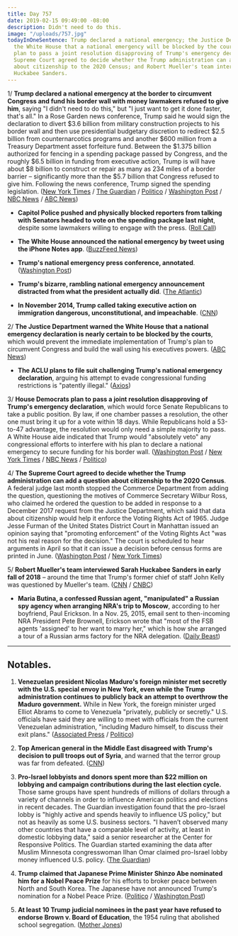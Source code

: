 ```yaml
---
title: Day 757
date: 2019-02-15 09:49:00 -08:00
description: Didn't need to do this.
image: "/uploads/757.jpg"
todayInOneSentence: Trump declared a national emergency; the Justice Department warned
  the White House that a national emergency will be blocked by the courts; House Democrats
  plan to pass a joint resolution disapproving of Trump's emergency declaration; the
  Supreme Court agreed to decide whether the Trump administration can add a question
  about citizenship to the 2020 Census; and Robert Mueller's team interviewed Sarah
  Huckabee Sanders.
---
```


1/ **Trump declared a national emergency at the border to circumvent Congress and fund his border wall with money lawmakers refused to give him**, saying "I didn't need to do this," but "I just want to get it done faster, that's all." In a Rose Garden news conference, Trump said he would sign the declaration to divert $3.6 billion from military construction projects to his border wall and then use presidential budgetary discretion to redirect $2.5 billion from counternarcotics programs and another $600 million from a Treasury Department asset forfeiture fund. Between the $1.375 billion authorized for fencing in a spending package passed by Congress, and the roughly $6.5 billion in funding from executive action, Trump is will have about $8 billion to construct or repair as many as 234 miles of a border barrier – significantly more than the $5.7 billion that Congress refused to give him. Following the news conference, Trump signed the spending legislation. ([New York Times](https://www.nytimes.com/2019/02/15/us/politics/national-emergency-trump.html) / [The Guardian](https://www.theguardian.com/us-news/2019/feb/15/national-emergency-border-wall-trump-latest-news) / [Politico](https://www.politico.com/story/2019/02/15/trump-national-emergency-border-wall-1170988) / [Washington Post](https://www.washingtonpost.com/politics/trumps-border-emergency-the-president-plans-a-10-am-announcement-in-the-rose-garden/2019/02/15/f0310e62-3110-11e9-86ab-5d02109aeb01_story.html) / [NBC News](https://www.nbcnews.com/politics/politics-news/trump-declare-national-emergency-obtain-billions-border-wall-n972021) / [ABC News](https://abcnews.go.com/Politics/trump-sign-border-bill-declare-national-emergency-wall/story?id=61088949))

* **Capitol Police pushed and physically blocked reporters from talking with Senators headed to vote on the spending package last night**, despite some lawmakers willing to engage with the press. ([Roll Call](https://www.rollcall.com/news/congress/capitol-police-crackdown-press-escalates-physical-altercation))

* **The White House announced the national emergency by tweet using the iPhone Notes app**. ([BuzzFeed News](https://www.buzzfeednews.com/article/davidmack/notes-app-national-emergency-trump-sanders-white-house))

* **Trump's national emergency press conference, annotated**. ([Washington Post](https://www.washingtonpost.com/politics/2019/02/15/trumps-bewildering-national-emergency-press-conference-annotated/))

* **Trump's bizarre, rambling national emergency announcement distracted from what the president actually did**. ([The Atlantic](https://www.theatlantic.com/politics/archive/2019/02/trump-emergency-declaration/582904/))

* **In November 2014, Trump called taking executive action on immigration dangerous, unconstitutional, and impeachable**. ([CNN](https://www.cnn.com/2019/02/14/politics/kfile-trump-immigration-executive-action-2014/index.html))

2/ **The Justice Department warned the White House that a national emergency declaration is nearly certain to be blocked by the courts**, which would prevent the immediate implementation of Trump's plan to circumvent Congress and build the wall using his executives powers. ([ABC News](https://abcnews.go.com/Politics/national-emergency-blocked-courts-temporarily-doj-warns-white/story?id=61086962))

* **The ACLU plans to file suit challenging Trump's national emergency declaration**, arguing his attempt to evade congressional funding restrictions is "patently illegal." ([Axios](https://www.axios.com/aclu-lawsuit-trump-national-emergency-borre-e916dd5e-ee1c-4c77-b3d7-44b46da46d8e.html))

3/ **House Democrats plan to pass a joint resolution disapproving of Trump's emergency declaration**, which would force Senate Republicans to take a public position. By law, if one chamber passes a resolution, the other one must bring it up for a vote within 18 days. While Republicans hold a 53-to-47 advantage, the resolution would only need a simple majority to pass. A White House aide indicated that Trump would "absolutely veto" any congressional efforts to interfere with his plan to declare a national emergency to secure funding for his border wall. ([Washington Post](https://www.washingtonpost.com/politics/pelosi-warns-trump-republicans-against-emergency-declaration-on-border-funding/2019/02/14/cf6f492c-3099-11e9-86ab-5d02109aeb01_story.html) / [New York Times](https://www.nytimes.com/2019/02/14/us/politics/trump-congress-national-emergency.html) / [NBC News](https://www.nbcnews.com/politics/politics-news/trump-plans-veto-any-hill-interference-emergency-border-declaration-say-n971996) / [Politico](https://www.politico.com/story/2019/02/14/trump-national-emergency-legal-challenges-1170936))

4/ **The Supreme Court agreed to decide whether the Trump administration can add a question about citizenship to the 2020 Census**. A federal judge last month stopped the Commerce Department from adding the question, questioning the motives of Commerce Secretary Wilbur Ross, who claimed he ordered the question to be added in response to a December 2017 request from the Justice Department, which said that data about citizenship would help it enforce the Voting Rights Act of 1965. Judge Jesse Furman of the United States District Court in Manhattan issued an opinion saying that "promoting enforcement" of the Voting Rights Act "was not his real reason for the decision." The court is scheduled to hear arguments in April so that it can issue a decision before census forms are printed in June. ([Washington Post](https://www.washingtonpost.com/politics/courts_law/supreme-court-takes-up-trump-administrations-plan-to-ask-about-citizenship-in-census/2019/02/15/1e0ce8e8-3138-11e9-8ad3-9a5b113ecd3c_story.html) / [New York Times](https://www.nytimes.com/2019/02/15/us/politics/supreme-court-census-citizenship.html))

5/ **Robert Mueller's team interviewed Sarah Huckabee Sanders in early fall of 2018** – around the time that Trump's former chief of staff John Kelly was questioned by Mueller's team. ([CNN](https://www.cnn.com/2019/02/15/politics/sarah-sanders-robert-mueller/index.html) / [CNBC](https://www.cnbc.com/2019/02/15/special-counsel-mueller-interviewed-trump-press-secretary-sarah-huckabee-sanders.html))

* **Maria Butina, a confessed Russian agent, "manipulated" a Russian spy agency when arranging NRA's trip to Moscow**, according to her boyfriend, Paul Erickson. In a Nov. 25, 2015, email sent to then-incoming NRA President Pete Brownell, Erickson wrote that "most of the FSB agents 'assigned' to her want to marry her," which is how she arranged a tour of a Russian arms factory for the NRA delegation. ([Daily Beast](https://www.thedailybeast.com/boyfriends-email-butina-manipulated-russian-spy-agency-for-nra-trip))

---

## Notables.

1. **Venezuelan president Nicolas Maduro's foreign minister met secretly with the U.S. special envoy in New York, even while the Trump administration continues to publicly back an attempt to overthrow the Maduro government.** While in New York, the foreign minister urged Elliot Abrams to come to Venezuela "privately, publicly or secretly." U.S. officials have said they are willing to meet with officials from the current Venezuelan administration, "including Maduro himself, to discuss their exit plans." ([Associated Press](https://apnews.com/ee79b8c8f3a8497eab4a54741612dec8) / [Politico](https://www.politico.com/story/2019/02/15/nicolas-maduro-venezuela-us-envoy-1170987))

2. **Top American general in the Middle East disagreed with Trump's decision to pull troops out of Syria**, and warned that the terror group was far from defeated. ([CNN](https://www.cnn.com/2019/02/15/politics/joseph-votel-troops-syria-intl/index.html))

3. **Pro-Israel lobbyists and donors spent more than $22 million on lobbying and campaign contributions during the last election cycle.** Those same groups have spent hundreds of millions of dollars through a variety of channels in order to influence American politics and elections in recent decades. The Guardian investigation found that the pro-Israel lobby is "highly active and spends heavily to influence US policy," but not as heavily as some U.S. business sectors. "I haven’t observed many other countries that have a comparable level of activity, at least in domestic lobbying data," said a senior researcher at the Center for Responsive Politics. The Guardian started examining the data after Muslim Minnesota congresswoman Ilhan Omar claimed pro-Israel lobby money influenced U.S. policy. ([The Guardian](https://www.theguardian.com/us-news/2019/feb/15/pro-israel-donors-spent-over-22m-on-lobbying-and-contributions-in-2018))

4. **Trump claimed that Japanese Prime Minister Shinzo Abe nominated him for a Nobel Peace Prize** for his efforts to broker peace between North and South Korea. The Japanese have not announced Trump's nomination for a Nobel Peace Prize. ([Politico](https://www.politico.com/story/2019/02/15/trump-shinzo-abe-nobel-peace-prize-1171831) / [Washington Post](https://www.washingtonpost.com/world/2019/02/15/trump-says-hes-been-nominated-nobel-did-japans-abe-actually-do-it-or-was-it-s-koreas-moon/))

5. **At least 10 Trump judicial nominees in the past year have refused to endorse Brown v. Board of Education**, the 1954 ruling that abolished school segregation. ([Mother Jones](https://www.motherjones.com/politics/2019/02/trump-judicial-nominees-are-refusing-to-endorse-brown-v-board-of-education/))